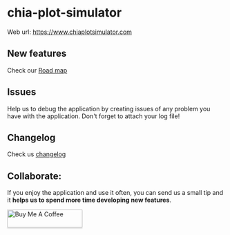 # chia-plot-simulator

Web url: https://www.chiaplotsimulator.com

## New features

Check our [Road map](https://trello.com/b/kLCX0On6/chia-plot-simulator)

## Issues

Help us to debug the application by creating issues of any problem you have with the application. Don't forget to attach your log file! 

## Changelog

Check us [changelog](CHANGELOG.md)

## Collaborate:  
If you enjoy the application and use it often, you can send us a small tip and it **helps us to spend more time developing new features**.  

<a href="https://www.buymeacoffee.com/njtnestor" target="_blank"><img src="https://www.buymeacoffee.com/assets/img/custom_images/orange_img.png" alt="Buy Me A Coffee" style="height: 41px !important;width: 174px !important;box-shadow: 0px 3px 2px 0px rgba(190, 190, 190, 0.5) !important;-webkit-box-shadow: 0px 3px 2px 0px rgba(190, 190, 190, 0.5) !important;" ></a>

